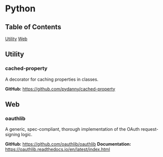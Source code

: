 # Python


## Table of Contents

[Utility](#utility) 
[Web](#web) 


<a name="utility"/>

## Utility

### cached-property

A decorator for caching properties in classes.

**GitHub:** <https://github.com/pydanny/cached-property>


<a name="web"/>

## Web

### oauthlib

A generic, spec-compliant, thorough implementation of the OAuth request-signing
logic.

**GitHub:** <https://github.com/oauthlib/oauthlib>
**Documentation:** <https://oauthlib.readthedocs.io/en/latest/index.html>
